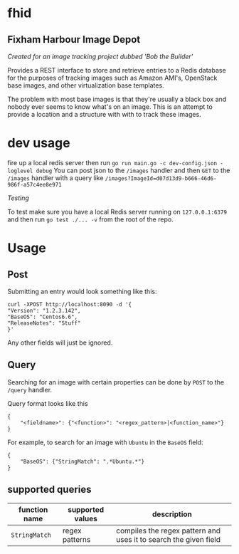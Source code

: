 # fhid
## Fixham Harbour Image Depot
_Created for an image tracking project dubbed 'Bob the Builder'_

Provides a REST interface to store and retrieve entries to a Redis database for the purposes of tracking images such as Amazon AMI's, OpenStack base images, and other virtualization base templates.

The problem with most base images is that they're usually a black box and nobody ever seems to know what's on an image. This is an attempt to provide a location and a structure with with to track these images. 

# dev usage
fire up a local redis server then run `go run main.go -c dev-config.json -loglevel debug`
You can post json to the `/images` handler
and then `GET` to the `/images` handler with a query like `/images?ImageId=d07d13d9-b666-46d6-986f-a57c4ee8e971`

_Testing_

To test make sure you have a local Redis server running on `127.0.0.1:6379` and then run `go test ./... -v` from the root of the repo.


# Usage

## Post

Submitting an entry would look something like this:
```
curl -XPOST http://localhost:8090 -d '{
"Version": "1.2.3.142",
"BaseOS": "Centos6.6",
"ReleaseNotes": "Stuff"
}'
```
Any other fields will just be ignored. 

## Query
Searching for an image with certain properties can be done by `POST` to the `/query` handler.

Query format looks like this
```
{
	"<fieldname>": {"<function>": "<regex_pattern>|<function_name>"}
}
```

For example, to search for an image with `Ubuntu` in the `BaseOS` field:
```
{
	"BaseOS": {"StringMatch": ".*Ubuntu.*"}
}
```


## supported queries

| function name | supported values | description |
|---------------|------------------|-------------|
| `StringMatch` | regex patterns   | compiles the regex pattern and uses it to search the given field |